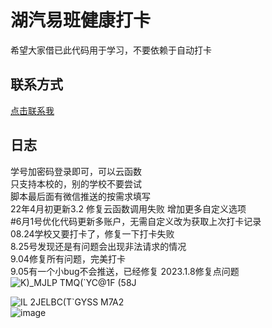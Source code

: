 # 湖汽易班健康打卡  
希望大家借已此代码用于学习，不要依赖于自动打卡 
## 联系方式
[点击联系我](https://wpa.qq.com/msgrd?v=3&uin=787078720&site=qq&menu=yes&jumpflag=1)  
## 日志
学号加密码登录即可，可以云函数  
只支持本校的，别的学校不要尝试  
脚本最后面有微信推送的按需求填写  
22年4月初更新3.2 修复云函数调用失败 增加更多自定义选项  
#6月1号优化代码更新多账户，无需自定义改为获取上次打卡记录  
08.24学校又要打卡了，修复一下打卡失败  
8.25号发现还是有问题会出现非法请求的情况  
9.04修复所有问题，完美打卡  
9.05有一个小bug不会推送，已经修复
2023.1.8修复点问题
![K)_MJLP TMQ(`YC@1F (58J](https://user-images.githubusercontent.com/85841713/188317059-6f2e5269-5513-4f5e-bdff-fc8ba62b5cf9.png)
  
![I$L 2JEL$BC(T`GYSS M7A2](https://user-images.githubusercontent.com/85841713/188317064-f173b3f9-6d4d-48c5-bd9d-81598179760f.png)  
![image](https://user-images.githubusercontent.com/85841713/190364958-c3ffc625-3737-4dbd-bf60-d74e2326d0b1.png)  
